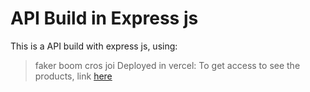 # API Build in Express js

This is a API build with express js, using:
>faker
>boom
>cros
>joi
Deployed in vercel:
To get access to see the products, link [here](https://expressjs-backend.vercel.app/api/v1/products)
